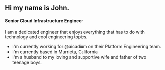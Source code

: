 ## Hi my name is John.

#### Senior Cloud Infrastructure Engineer

I am a dedicated engineer that enjoys everything that has to do with technology and cool engineering topics.

- I'm currently working for @aicadium on their Platform Engineering team.
- I'm currently based in Murrieta, California
- I'm a husband to my loving and supportive wife and father of two teenage boys.
